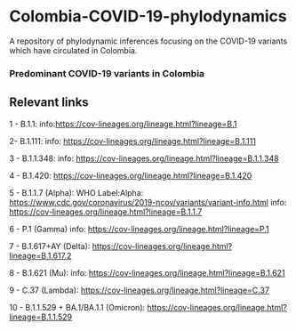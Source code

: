 # Colombia-COVID-19-phylodynamics
A repository of phylodynamic inferences focusing on the COVID-19 variants which have circulated in Colombia.

###  Predominant COVID-19 variants in Colombia

## Relevant links

1 - B.1.1: info:https://cov-lineages.org/lineage.html?lineage=B.1

2- B.1.111: info: https://cov-lineages.org/lineage.html?lineage=B.1.111

3 - B.1.1.348: info: https://cov-lineages.org/lineage.html?lineage=B.1.1.348

4 - B.1.420: https://cov-lineages.org/lineage.html?lineage=B.1.420
                      
5 - B.1.1.7 (Alpha): WHO Label:Alpha: https://www.cdc.gov/coronavirus/2019-ncov/variants/variant-info.html
            info: https://cov-lineages.org/lineage.html?lineage=B.1.1.7

6 - P.1 (Gamma) info: https://cov-lineages.org/lineage.html?lineage=P.1 

7 - B.1.617+AY (Delta): https://cov-lineages.org/lineage.html?lineage=B.1.617.2

8 - B.1.621 (Mu): info: https://cov-lineages.org/lineage.html?lineage=B.1.621

9 - C.37 (Lambda):  https://cov-lineages.org/lineage.html?lineage=C.37

10 - B.1.1.529 + BA.1/BA.1.1 (Omicron): https://cov-lineages.org/lineage.html?lineage=B.1.1.529
